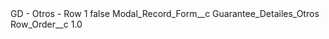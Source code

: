 <?xml version="1.0" encoding="UTF-8"?>
<CustomMetadata xmlns="http://soap.sforce.com/2006/04/metadata" xmlns:xsi="http://www.w3.org/2001/XMLSchema-instance" xmlns:xsd="http://www.w3.org/2001/XMLSchema">
    <label>GD - Otros - Row 1</label>
    <protected>false</protected>
    <values>
        <field>Modal_Record_Form__c</field>
        <value xsi:type="xsd:string">Guarantee_Detailes_Otros</value>
    </values>
    <values>
        <field>Row_Order__c</field>
        <value xsi:type="xsd:double">1.0</value>
    </values>
</CustomMetadata>
